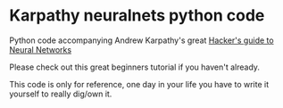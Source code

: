 # Karpathy neuralnets python code
Python code accompanying Andrew Karpathy's great [Hacker's guide to Neural Networks](https://karpathy.github.io/neuralnets/)

Please check out this great beginners tutorial if you haven't already.

This code is only for reference, one day in your life you have to write it yourself to really dig/own it.